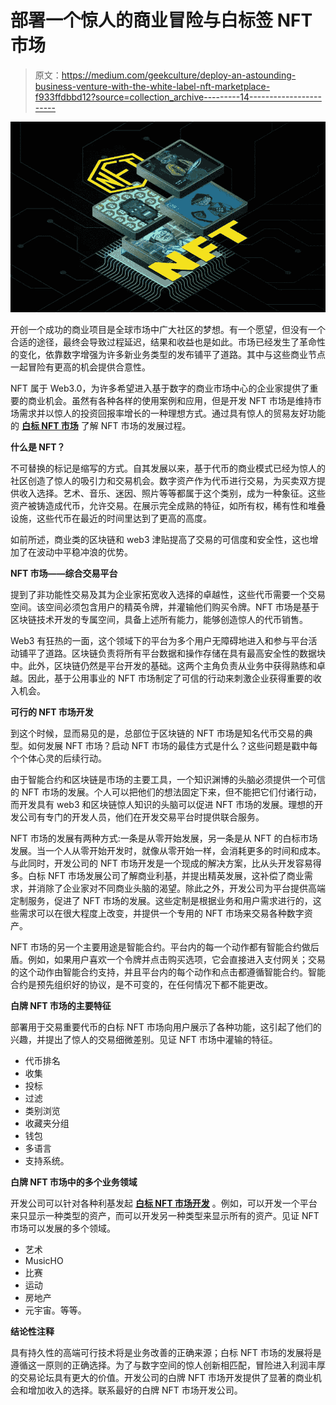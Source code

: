 # 部署一个惊人的商业冒险与白标签 NFT 市场

> 原文：<https://medium.com/geekculture/deploy-an-astounding-business-venture-with-the-white-label-nft-marketplace-f933ffdbbd12?source=collection_archive---------14----------------------->

![](img/0971e826de4f5c8a0b780c0916175c4c.png)

开创一个成功的商业项目是全球市场中广大社区的梦想。有一个愿望，但没有一个合适的途径，最终会导致过程延迟，结果和收益也是如此。市场已经发生了革命性的变化，依靠数字增强为许多新业务类型的发布铺平了道路。其中与这些商业节点一起冒险有更高的机会提供合意性。

NFT 属于 Web3.0，为许多希望进入基于数字的商业市场中心的企业家提供了重要的商业机会。虽然有各种各样的使用案例和应用，但是开发 NFT 市场是维持市场需求并以惊人的投资回报率增长的一种理想方式。通过具有惊人的贸易友好功能的 [**白标 NFT 市场**](https://www.inoru.com/nft-marketplace-development) 了解 NFT 市场的发展过程。

**什么是 NFT？**

不可替换的标记是缩写的方式。自其发展以来，基于代币的商业模式已经为惊人的社区创造了惊人的吸引力和交易机会。数字资产作为代币进行交易，为买卖双方提供收入选择。艺术、音乐、迷因、照片等等都属于这个类别，成为一种象征。这些资产被铸造成代币，允许交易。在展示完全成熟的特征，如所有权，稀有性和堆叠设施，这些代币在最近的时间里达到了更高的高度。

如前所述，商业类的区块链和 web3 津贴提高了交易的可信度和安全性，这也增加了在波动中平稳冲浪的优势。

**NFT 市场——综合交易平台**

提到了非功能性交易及其为企业家拓宽收入选择的卓越性，这些代币需要一个交易空间。该空间必须包含用户的精英令牌，并灌输他们购买令牌。NFT 市场是基于区块链技术开发的专属空间，具备上述所有能力，能够创造惊人的代币销售。

Web3 有狂热的一面，这个领域下的平台为多个用户无障碍地进入和参与平台活动铺平了道路。区块链负责将所有平台数据和操作存储在具有最高安全性的数据块中。此外，区块链仍然是平台开发的基础。这两个主角负责从业务中获得熟练和卓越。因此，基于公用事业的 NFT 市场制定了可信的行动来刺激企业获得重要的收入机会。

**可行的 NFT 市场开发**

到这个时候，显而易见的是，总部位于区块链的 NFT 市场是知名代币交易的典型。如何发展 NFT 市场？启动 NFT 市场的最佳方式是什么？这些问题是戳中每个个体心灵的后续行动。

由于智能合约和区块链是市场的主要工具，一个知识渊博的头脑必须提供一个可信的 NFT 市场的发展。个人可以把他们的想法固定下来，但不能把它们付诸行动，而开发具有 web3 和区块链惊人知识的头脑可以促进 NFT 市场的发展。理想的开发公司有专门的开发人员，他们在开发交易平台时提供联合服务。

NFT 市场的发展有两种方式:一条是从零开始发展，另一条是从 NFT 的白标市场发展。当一个人从零开始开发时，就像从零开始一样，会消耗更多的时间和成本。与此同时，开发公司的 NFT 市场开发是一个现成的解决方案，比从头开发容易得多。白标 NFT 市场发展公司了解商业利基，并提出精英发展，这补偿了商业需求，并消除了企业家对不同商业头脑的渴望。除此之外，开发公司为平台提供高端定制服务，促进了 NFT 市场的发展。这些定制是根据业务和用户需求进行的，这些需求可以在很大程度上改变，并提供一个专用的 NFT 市场来交易各种数字资产。

NFT 市场的另一个主要用途是智能合约。平台内的每一个动作都有智能合约做后盾。例如，如果用户喜欢一个令牌并点击购买选项，它会直接进入支付网关；交易的这个动作由智能合约支持，并且平台内的每个动作和点击都遵循智能合约。智能合约是预先组织好的协议，是不可变的，在任何情况下都不能更改。

**白牌 NFT 市场的主要特征**

部署用于交易重要代币的白标 NFT 市场向用户展示了各种功能，这引起了他们的兴趣，并提出了惊人的交易细微差别。见证 NFT 市场中灌输的特征。

*   代币排名
*   收集
*   投标
*   过滤
*   类别浏览
*   收藏夹分组
*   钱包
*   多语言
*   支持系统。

**白牌 NFT 市场中的多个业务领域**

开发公司可以针对各种利基发起 [**白标 NFT 市场开发**](https://www.inoru.com/nft-marketplace-development) 。例如，可以开发一个平台来只显示一种类型的资产，而可以开发另一种类型来显示所有的资产。见证 NFT 市场可以发展的多个领域。

*   艺术
*   MusicHO
*   比赛
*   运动
*   房地产
*   元宇宙。等等。

**结论性注释**

具有持久性的高端可行技术将是业务改善的正确来源；白标 NFT 市场的发展将是遵循这一原则的正确选择。为了与数字空间的惊人创新相匹配，冒险进入利润丰厚的交易论坛具有更大的价值。开发公司的白牌 NFT 市场开发提供了显著的商业机会和增加收入的选择。联系最好的白牌 NFT 市场开发公司。